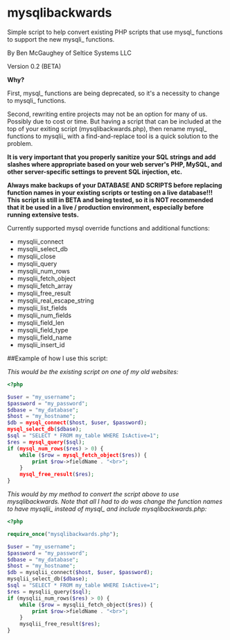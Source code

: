 # mysqlibackwards

Simple script to help convert existing PHP scripts that use mysql_ functions to support the new mysqli_ functions.

By Ben McGaughey of Seltice Systems LLC

Version 0.2 (BETA)

**Why?**

First, mysql_ functions are being deprecated, so it's a necessity to change to mysqli_ functions.

Second, rewriting entire projects may not be an option for many of us.  Possibly due to cost or time.  But having a script that can be included at the top of your exiting script (mysqlibackwards.php), then rename mysql_ functions to mysqlii_ with a find-and-replace tool is a quick solution to the problem.

**It is very important that you properly sanitize your SQL strings and add slashes where appropriate based on your web server's PHP, MySQL, and other server-specific settings to prevent SQL injection, etc.**

**Always make backups of your DATABASE AND SCRIPTS before replacing function names in your existing scripts or testing on a live database!!!  This script is still in BETA and being tested, so it is NOT recommended that it be used in a live / production environment, especially before running extensive tests.**

Currently supported mysql override functions and additional functions:

- mysqlii_connect
- mysqlii_select_db
- mysqlii_close
- mysqlii_query
- mysqlii_num_rows
- mysqlii_fetch_object
- mysqlii_fetch_array
- mysqlii_free_result
- mysqlii_real_escape_string
- mysqlii_list_fields
- mysqlii_num_fields
- mysqlii_field_len
- mysqlii_field_type
- mysqlii_field_name
- mysqlii_insert_id

##Example of how I use this script:

*This would be the existing script on one of my old websites:*
```php
<?php

$user = "my_username";
$password = "my_password";
$dbase = "my_database";
$host = "my_hostname";
$db = mysql_connect($host, $user, $password);
mysql_select_db($dbase);
$sql = "SELECT * FROM my_table WHERE IsActive=1";
$res = mysql_query($sql);
if (mysql_num_rows($res) > 0) {
	while ($row = mysql_fetch_object($res)) {
		print $row->fieldName . "<br>";
	}
	mysql_free_result($res);
}

```

*This would by my method to convert the script above to use mysqlibackwards.  Note that all I had to do was change the function names to have mysqlii_ instead of mysql_ and include mysqlibackwards.php:*

```php
<?php

require_once("mysqlibackwards.php");

$user = "my_username";
$password = "my_password";
$dbase = "my_database";
$host = "my_hostname";
$db = mysqlii_connect($host, $user, $password);
mysqlii_select_db($dbase);
$sql = "SELECT * FROM my_table WHERE IsActive=1";
$res = mysqlii_query($sql);
if (mysqlii_num_rows($res) > 0) {
	while ($row = mysqlii_fetch_object($res)) {
		print $row->fieldName . "<br>";
	}
	mysqlii_free_result($res);
}

```
